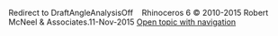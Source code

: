 ---
---

Redirect to DraftAngleAnalysisOff&#160;
&#160;
Rhinoceros 6 © 2010-2015 Robert McNeel &amp; Associates.11-Nov-2015
 [Open topic with navigation](draftangleanalysisoff.html) 

